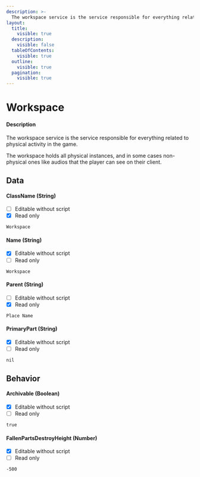 ```yaml
---
description: >-
  The workspace service is the service responsible for everything related to physical activity in the game. The workspace holds all physical instances, and in some cases non-physical ones like audios that the player can see on their client.
layout:
  title:
    visible: true
  description:
    visible: false
  tableOfContents:
    visible: true
  outline:
    visible: true
  pagination:
    visible: true
---
```


# Workspace

#### Description

The workspace service is the service responsible for everything related to physical activity in the game.

The workspace holds all physical instances, and in some cases non-physical ones like audios that the player can see on their client.

## Data

#### ClassName (String)

* [ ] Editable without script
* [x] Read only

```
Workspace
```

#### Name (String)

* [x] Editable without script
* [ ] Read only

```
Workspace
```

#### Parent (String)

* [ ] Editable without script
* [x] Read only

```
Place Name
```

#### PrimaryPart (String)

* [x] Editable without script
* [ ] Read only

```
nil
```

## Behavior

#### Archivable (Boolean)

* [x] Editable without script
* [ ] Read only

```
true
```

#### FallenPartsDestroyHeight (Number)

* [x] Editable without script
* [ ] Read only

```
-500
```
